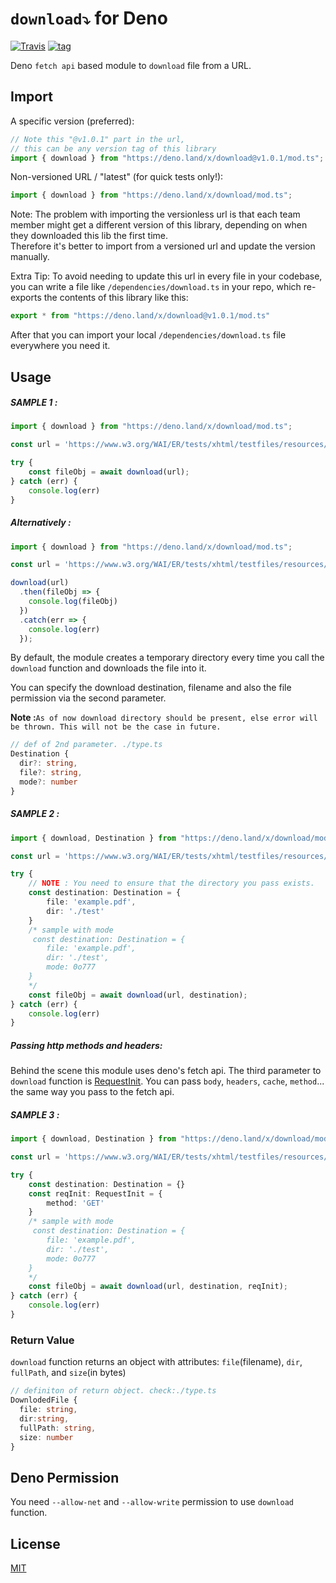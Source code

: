 # `download⤵️` for Deno

[![Travis](http://img.shields.io/travis/deno-module/download.svg?style=flat)](https://travis-ci.org/github/deno-module/download/) [![tag](https://img.shields.io/badge/deno->=1.0.2-green.svg?color=blue&logo=qcom&logoColor=blue&style=plastic)](https://github.com/denoland/deno)


Deno `fetch api` based module to `download` file from a URL.

## Import

A specific version (preferred): 
```ts
// Note this "@v1.0.1" part in the url, 
// this can be any version tag of this library
import { download } from "https://deno.land/x/download@v1.0.1/mod.ts";
```

Non-versioned URL / "latest" (for quick tests only!): 
```ts
import { download } from "https://deno.land/x/download/mod.ts";
```

Note: The problem with importing the versionless url is
that each team member might get a different version of this library, 
depending on when they downloaded this lib the first time.  
Therefore it's better to import from a versioned url and update the version manually. 

Extra Tip: To avoid needing to update this url in every file in your codebase, 
you can write a file like `/dependencies/download.ts` in your repo, 
which re-exports the contents of this library like this: 

```ts
export * from "https://deno.land/x/download@v1.0.1/mod.ts"
```

After that you can import your local `/dependencies/download.ts` file everywhere you need it. 

## Usage

##### SAMPLE 1 :
``` ts
import { download } from "https://deno.land/x/download/mod.ts";

const url = 'https://www.w3.org/WAI/ER/tests/xhtml/testfiles/resources/pdf/dummy.pdf';

try {
    const fileObj = await download(url);
} catch (err) {
    console.log(err)
}
```
##### Alternatively :
``` ts
import { download } from "https://deno.land/x/download/mod.ts";

const url = 'https://www.w3.org/WAI/ER/tests/xhtml/testfiles/resources/pdf/dummy.pdf';

download(url)
  .then(fileObj => {
    console.log(fileObj)
  })
  .catch(err => {
    console.log(err)
  });
```
By default, the module creates a temporary directory every time you call the `download` function and downloads the file into it.

You can specify the download destination, filename and also the file permission via the second parameter.

**Note :**`As of now download directory should be present, else error will be thrown. This will not be the case in future.`


``` ts
// def of 2nd parameter. ./type.ts
Destination {
  dir?: string,
  file?: string,
  mode?: number
}
```
##### SAMPLE 2 :
``` ts
import { download, Destination } from "https://deno.land/x/download/mod.ts";

const url = 'https://www.w3.org/WAI/ER/tests/xhtml/testfiles/resources/pdf/dummy.pdf';

try {
    // NOTE : You need to ensure that the directory you pass exists.
    const destination: Destination = {
        file: 'example.pdf',
        dir: './test'
    }
    /* sample with mode
     const destination: Destination = {
        file: 'example.pdf',
        dir: './test',
        mode: 0o777
    }
    */
    const fileObj = await download(url, destination);
} catch (err) {
    console.log(err)
}
```
##### Passing http methods and headers:
Behind the scene this module uses deno's fetch api. The third parameter to `download` function is [RequestInit](https://github.com/denoland/deno/blob/master/cli/js/lib.deno.shared_globals.d.ts#L769). You can pass `body`, `headers`, `cache`, `method`... the same way you pass to the fetch api.

##### SAMPLE 3 :
``` ts
import { download, Destination } from "https://deno.land/x/download/mod.ts";

const url = 'https://www.w3.org/WAI/ER/tests/xhtml/testfiles/resources/pdf/dummy.pdf';

try {
    const destination: Destination = {}
    const reqInit: RequestInit = {
        method: 'GET'
    }
    /* sample with mode
     const destination: Destination = {
        file: 'example.pdf',
        dir: './test',
        mode: 0o777
    }
    */
    const fileObj = await download(url, destination, reqInit);
} catch (err) {
    console.log(err)
}
```
### Return Value
`download` function returns an object with attributes: `file`(filename), `dir`, `fullPath`, and `size`(in bytes)
```ts
// definiton of return object. check:./type.ts
DownlodedFile {
  file: string,
  dir:string,
  fullPath: string,
  size: number
}
```

## Deno Permission
You need `--allow-net` and `--allow-write` permission to use `download` function.

## License

[MIT](./LICENSE)